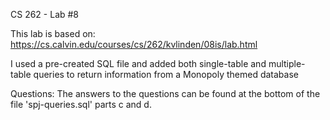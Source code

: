 CS 262 - Lab #8

This lab is based on: https://cs.calvin.edu/courses/cs/262/kvlinden/08is/lab.html

I used a pre-created SQL file and added both single-table and multiple-table
queries to return information from a Monopoly themed database

Questions:
    The answers to the questions can be found at the bottom of the file 'spj-queries.sql' parts c and d.
